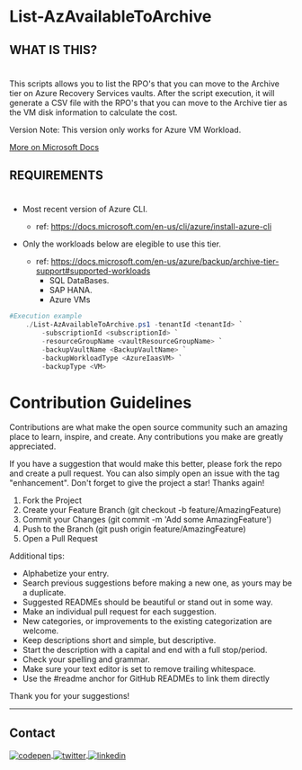 # List-AzAvailableToArchive


## __WHAT IS THIS?__
#

This scripts allows you to list the RPO's that you can move to the Archive tier on Azure Recovery Services vaults.
After the script execution, it will generate a CSV file with the RPO's that you can move to the Archive tier as the VM disk information to calculate the cost.

Version Note: This version only works for Azure VM Workload.

 [More on Microsoft Docs](https://docs.microsoft.com/en-us/azure/backup/archive-tier-support)

## __REQUIREMENTS__
#

* Most recent version of Azure CLI.
    - ref: https://docs.microsoft.com/en-us/cli/azure/install-azure-cli

* Only the workloads below are elegible to use this tier.

    - ref: https://docs.microsoft.com/en-us/azure/backup/archive-tier-support#supported-workloads
        - SQL DataBases.
        - SAP HANA.
        - Azure VMs

```powershell
#Execution example
    ./List-AzAvailableToArchive.ps1 -tenantId <tenantId> `
        -subscriptionId <subscriptionId> `
        -resourceGroupName <vaultResourceGroupName> `
        -backupVaultName <BackupVaultName> `
        -backupWorkloadType <AzureIaasVM> `
        -backupType <VM>
```

# Contribution Guidelines

Contributions are what make the open source community such an amazing place to learn, inspire, and create. Any contributions you make are greatly appreciated.

If you have a suggestion that would make this better, please fork the repo and create a pull request. You can also simply open an issue with the tag "enhancement". Don't forget to give the project a star! Thanks again!

1. Fork the Project
2. Create your Feature Branch (git checkout -b feature/AmazingFeature)
3. Commit your Changes (git commit -m 'Add some AmazingFeature')
4. Push to the Branch (git push origin feature/AmazingFeature)
5. Open a Pull Request

Additional tips:

- Alphabetize your entry.
- Search previous suggestions before making a new one, as yours may be a duplicate.
- Suggested READMEs should be beautiful or stand out in some way.
- Make an individual pull request for each suggestion.
- New categories, or improvements to the existing categorization are welcome.
- Keep descriptions short and simple, but descriptive.
- Start the description with a capital and end with a full stop/period.
- Check your spelling and grammar.
- Make sure your text editor is set to remove trailing whitespace.
- Use the #readme anchor for GitHub READMEs to link them directly


Thank you for your suggestions!

---
## Contact

<p align="left" style="background:">
<a href="https://techf.cloud" target="_blank">
  <img align="center" src="https://img.shields.io/badge/-Techf.Cloud-05122A?style=flat&logo=.net" alt="codepen"/>
</a>
<a href="https://twitter.com/estevofr" target="_blank">
  <img align="center" src="https://img.shields.io/badge/-Estevão França-05122A?style=flat&logo=twitter" alt="twitter"/>  
</a>
<a href="https://www.linkedin.com/in/estevao-fr/" target="_blank">
  <img align="center" src="https://img.shields.io/badge/-Estevão França-05122A?style=flat&logo=linkedin" alt="linkedin"/>
</a>
</p>
